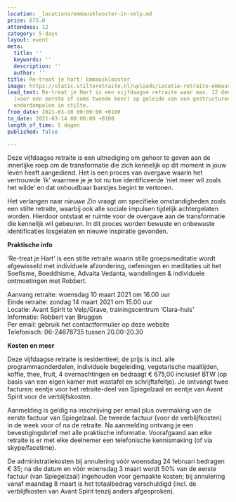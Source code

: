 ```yaml
---
location: _locations/emmausklooster-in-velp.md
price: 675.0
attendees: 12
category: 5-days
layout: event
meta:
  title: ''
  keywords: ''
  description: ''
  author: ''
title: Re-treat je hart! Emmausklooster
image: https://static.stilteretraite.nl/uploads/Locatie-retraite-emmausklooster-7.jpg
lead_text: Re-treat je Hart is een vijfdaagse retraite waar max. 12 deelnemers zich
  (voor een eerste of soms tweede keer) op geleide van een gestructureerd dagprogramma
  onderdompelen in stilte.
from_date: 2021-03-10 00:00:00 +0100
to_date: 2021-03-14 00:00:00 +0100
length_of_time: 5 dagen
published: false

---
```

Deze vijfdaagse retraite is een uitnodiging om gehoor te geven aan de innerlijke roep om de transformatie die zich kennelijk op dit moment in jouw leven heeft aangediend. Het is een proces van overgave waarin het vertrouwde ‘ik’ waarmee je je tot nu toe identifi­ceerde ‘niet meer wil zoals het wilde’ en dat onhoudbaar barstjes begint te vertonen.

Het verlangen naar _nieuwe Zin_ vraagt om specifieke omstandigheden zoals een stilte retraite, waarbij ook alle sociale impulsen tijdelijk achtergelaten worden. Hierdoor ontstaat er ruimte voor de overgave aan de transformatie die kennelijk wil gebeuren. In dit proces worden bewuste en onbewuste identificaties losgelaten en nieuwe inspiratie gevonden.

**Praktische info**

‘Re-treat je Hart’ is een stilte retraite waarin stille groepsmeditatie wordt afgewisseld met individuele afzondering, oefeningen en meditaties uit het Soefisme, Boeddhisme, Advaita Vedanta, wandelingen & individuele ontmoetingen met Robbert.

Aanvang retraite: woensdag 10 maart 2021 om 16.00 uur  
 Einde retraite: zondag 14 maart 2021 om 15.00 uur  
 Locatie: Avant Spirit te Velp/Grave, trainingscentrum ‘Clara-huis’  
 Informatie: Robbert van Bruggen  
 Per email: gebruik het contactformulier op deze website  
 Telefonisch: 06-24678735 tussen 20.00-20.30

**Kosten en meer**

Deze vijfdaagse retraite is residentieel; de prijs is incl. alle programmaonderdelen, individuele begeleiding, vegetarische maaltijden, koffie, thee, fruit, 4 overnachtingen en bedraagt € 675,00 inclusief BTW (op basis van een eigen kamer met wastafel en schrijftafeltje). Je ontvangt twee facturen: eentje voor het retraite-deel van Spiegelzaal en eentje van Avant Spirit voor de verblijfskosten.

Aanmelding is geldig na inschrijving per email plus overmaking van de eerste factuur van Spiegelzaal. De tweede factuur (voor de verblijfkosten) in de week voor of na de retraite. Na aanmelding ontvang je een bevestigingsbrief met alle praktische informatie. Voorafgaand aan elke retraite is er met elke deelnemer een telefonische kennismaking (of via skype/facetime).

De administratiekosten bij annulering vóór woensdag 24 februari bedragen € 35; na die datum en vóór woensdag 3 maart wordt 50% van de eerste factuur (van Spiegelzaal) ingehouden voor gemaakte kosten; bij annulering vanaf maandag 8 maart is het totaalbedrag verschuldigd (incl. de verblijfkosten van Avant Spirit tenzij anders afgesproken).